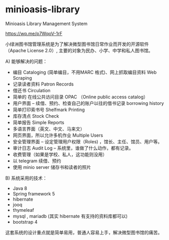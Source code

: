 # minioasis-library
Minioasis Library Management System

https://wp.me/p7WqoV-1rF

小绿洲图书馆管理系统是为了解决微型图书馆日常作业而开发的开源软件（Apache License 2.0）,
主要的对象为民办、小学、中学和私人图书馆。

A) 能够解决的问题：

* 编目 Cataloging (简单编目，不用MARC 格式)、网上抓取编目资料 Web Scraping
* 记录读者资料 Patron Records
* 借还书 Circulation
* 简单的 在线公共访问目录 OPAC （Online public access catalog）
* 用户界面 – 续借、预约、检查自己的账户以往的借书记录 borrowing history
* 简单打印索书号 Shelfmark Printing
* 库存清点 Stock Check
* 简单报告 Simple Reports
* 多语言界面（英文、中文、马来文）
* 网页界面，所以允许多机作业 Multiple Users
* 安全管理界面 – 设定管理用户权限（Roles) ，馆长、主任、馆员、用户等。
* 审计日志 Audit Log – 系统里，谁做了什么动作，都有记录。
* 收费管理（如果是学校、私人，这功能则没用）
* 以 telegram 续借、预约
* 使用 minio server  储存书和读者的照片

B) 系统采用的技术：

* Java 8
* Spring framework 5
* hibernate
* jooq
* thymeleaf
* mysql , mariadb (其实 hibernate 有支持的资料库都可以)
* bootstrap 4

这套系统的设计重点就是简单易用，普通人容易上手，解决微型图书馆的痛苦。
